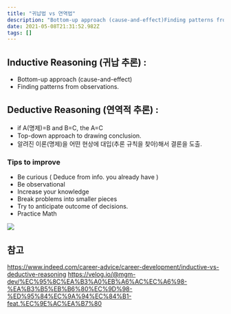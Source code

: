 ```yaml
---
title: "귀납법 vs 연역법"
description: "Bottom-up approach (cause-and-effect)Finding patterns from observations.if A=B and B=C, the A=CTop-down approach to drawing conclusion.알려진 이론(명제)을 어떤 "
date: 2021-05-08T21:31:52.982Z
tags: []
---
```

## Inductive Reasoning (귀납 추론) : 
- Bottom-up approach (cause-and-effect)
- Finding patterns from observations.

## Deductive Reasoning (연역적 추론) :
- if A(명제)=B and B=C, the A=C
- Top-down approach to drawing conclusion.
- 알려진 이론(명제)을 어떤 현상에 대입(추론 규칙을 찾아)해서 결론을 도출.

### Tips to improve
- Be curious ( Deduce from info. you already have )
- Be observational
- Increase your knowledge
- Break problems into smaller pieces
- Try to anticipate outcome of decisions. 
- Practice Math


![](/images/aadfd535-2f42-4de9-9260-c968404834b6-image.png)









## 참고
https://www.indeed.com/career-advice/career-development/inductive-vs-deductive-reasoning
https://velog.io/@mgm-dev/%EC%95%8C%EA%B3%A0%EB%A6%AC%EC%A6%98-%EA%B3%B5%EB%B6%80%EC%9D%98-%ED%95%84%EC%9A%94%EC%84%B1-feat.%EC%9E%AC%EA%B7%80